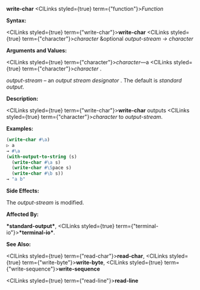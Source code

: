 **write-char** <ClLinks styled={true} term={"function"}><i>Function</i></ClLinks> 



**Syntax:** 



<ClLinks styled={true} term={"write-char"}><b>write-char</b></ClLinks> <ClLinks styled={true} term={"character"}><i>character</i></ClLinks> &amp;optional *output-stream → character* 



**Arguments and Values:** 



<ClLinks styled={true} term={"character"}><i>character</i></ClLinks>—a <ClLinks styled={true} term={"character"}><i>character</i></ClLinks> . 



*output-stream* – an *output stream designator* . The default is *standard output*. 



**Description:** 



<ClLinks styled={true} term={"write-char"}><b>write-char</b></ClLinks> outputs <ClLinks styled={true} term={"character"}><i>character</i></ClLinks> to *output-stream*. 



**Examples:**
```lisp
(write-char #\a) 
▷ a 
→ #\a 
(with-output-to-string (s) 
  (write-char #\a s) 
  (write-char #\Space s) 
  (write-char #\b s)) 
→ "a b" 
```
**Side Effects:** 



The *output-stream* is modified. 



**Affected By:** 



**\*standard-output\***, <ClLinks styled={true} term={"terminal-io"}><b>\*terminal-io\*</b></ClLinks>. 



**See Also:** 



<ClLinks styled={true} term={"read-char"}><b>read-char</b></ClLinks>, <ClLinks styled={true} term={"write-byte"}><b>write-byte</b></ClLinks>, <ClLinks styled={true} term={"write-sequence"}><b>write-sequence</b></ClLinks> 







 



 



<ClLinks styled={true} term={"read-line"}><b>read-line</b></ClLinks> 



